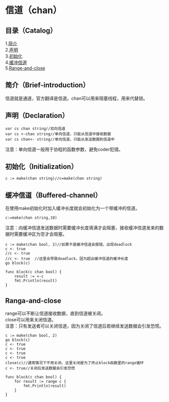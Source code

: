 # 信道（chan）
## 目录（Catalog）
1.[简介](#简介brief-introduction)</br>
2.[声明](#声明declaration)</br>
3.[初始化](#初始化initialization)</br>
4.[缓冲信道](#缓冲信道buffered-channel)</br>
5.[Range-and-close](#range-and-close)</br>
## 简介（Brief-introduction）
信道就是通道，官方翻译是信道。chan可以用来阻塞线程，用来代替锁。
## 声明（Declaration）
```
var cs chan string//双向信道
var cs <-chan string//单向信道，只能从信道中接收数据
var cs chan<- string//单向信道，只能从发送数据到信道中
```
注意：单向信道一般用于协程的函数参数，避免coder犯错。
## 初始化（Initialization）
```
c := make(chan string)//c=make(chan string)
```
## 缓冲信道（Buffered-channel）
在使用make初始化时加入缓冲长度就会初始化为一个带缓冲的信道。
```
c:=make(chan string,10)
```
注意：向缓冲信道发送数据时需要缓冲长度填满才会阻塞，接收缓冲信道发来的数据时需要缓冲区为空才会阻塞。
```
c := make(chan bool, 2)//如果不是缓冲信道会报错，出现deadlock
c <- true
//c <- true
//c <- true  //这里会导致deadlock，因为超出缓冲信道的缓冲长度
go block(c)

func block(c chan bool) {
	result := <-c
	fmt.Println(result)
}
```
## Ranga-and-close
range可以不断让信道接收数据，直到信道被关闭。</br>
close可以用来关闭信道。</br>
注意：只有发送者可以关闭信道，因为关闭了信道后若继续发送数据会引发恐慌。</br>
```
c := make(chan bool, 2)
go block(c)
c <- true
c <- true
c <- true
c <- true
close(c)//通常情况下不用关闭，这里关闭是为了终止block函数里的range循环
c <- true//关闭后发送数据会引发恐慌

func block(c chan bool) {
	for result := range c {
		fmt.Println(result)
	}
}
```
